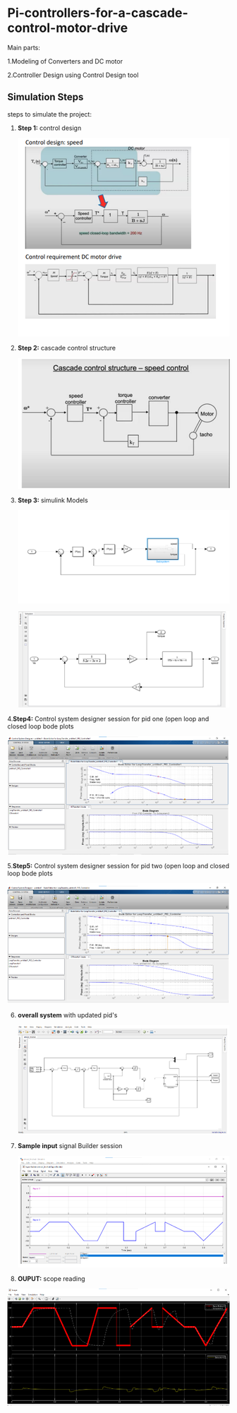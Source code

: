 # Pi-controllers-for-a-cascade-control-motor-drive
Main parts:

1.Modeling of Converters and DC motor

2.Controller Design using Control Design tool
## Simulation Steps

steps to simulate the project:

1. **Step 1:** control design

   ![Step 1](Images/control_req.png)

3. **Step 2:** cascade control structure

   ![Step 2](Images/speed_control.png)

5. **Step 3:** simulink Models
   
   ![Step 3](Images/close_loop_speed_control.png)
   
   ![Step 3](Images/dc_motor_tf.png)

4.**Step4:** Control system designer session for pid one (open loop and closed loop bode plots

   ![Step 4](Images/cs_des_sess.png)

5.**Step5:** Control system designer session for pid two (open loop and closed loop bode plots

   ![Step 5](Images/cs_des_sess1.png)   

6. **overall system** with updated pid's
   
   ![Step 6](Images/session.png)  

7. **Sample input** signal Builder session
   
   ![Step 7](Images/sb_sess.png)

8. **OUPUT:**  scope reading

  ![Step 8](Images/output.png)
   
    



